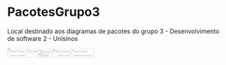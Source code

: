 # PacotesGrupo3
Local destinado aos diagramas de pacotes do grupo 3 - Desenvolvimento de software 2 - Unisinos

<img src="https://github.com/FernandoSa93/PacotesGrupo3/blob/main/Diagrama%20de%20pacotes%20PlantUML.png" width="200" />
